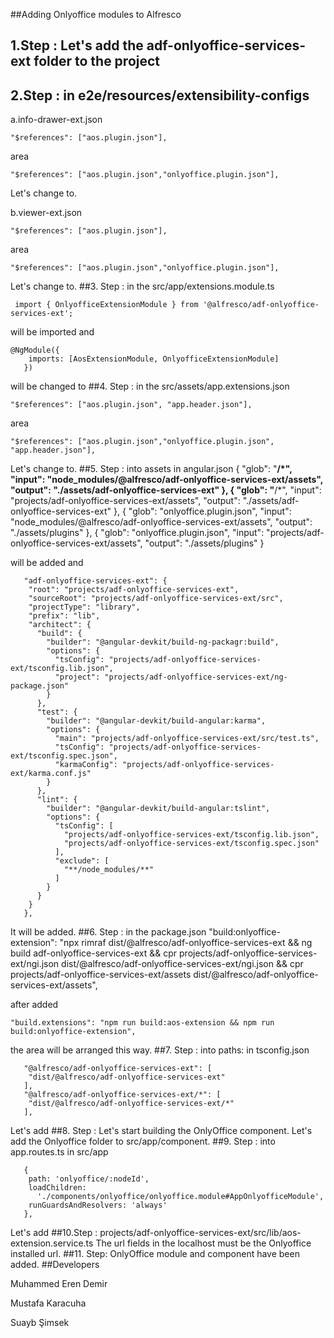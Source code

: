 ##Adding Onlyoffice modules to Alfresco

## 1.Step : Let's add the adf-onlyoffice-services-ext folder to the project

## 2.Step : in e2e/resources/extensibility-configs
  a.info-drawer-ext.json

    "$references": ["aos.plugin.json"],

area

    "$references": ["aos.plugin.json","onlyoffice.plugin.json"],

Let's change to.

b.viewer-ext.json


    "$references": ["aos.plugin.json"],

area

    "$references": ["aos.plugin.json","onlyoffice.plugin.json"],

Let's change to.
##3. Step : in the  src/app/extensions.module.ts


     import { OnlyofficeExtensionModule } from '@alfresco/adf-onlyoffice-services-ext';

will be imported and

    @NgModule({
        imports: [AosExtensionModule, OnlyofficeExtensionModule]
       })
  
will be changed to
##4. Step : in the  src/assets/app.extensions.json
  
    "$references": ["aos.plugin.json", "app.header.json"],

  area
   
    "$references": ["aos.plugin.json","onlyoffice.plugin.json", "app.header.json"],
Let's change to.
##5. Step : into assets in angular.json
        {
        "glob": "**/*",
        "input": "node_modules/@alfresco/adf-onlyoffice-services-ext/assets",
        "output": "./assets/adf-onlyoffice-services-ext"
       },
       {
        "glob": "**/*",
        "input": "projects/adf-onlyoffice-services-ext/assets",
        "output": "./assets/adf-onlyoffice-services-ext"
       },
       {
        "glob": "onlyoffice.plugin.json",
        "input": "node_modules/@alfresco/adf-onlyoffice-services-ext/assets",
        "output": "./assets/plugins"
       },
       {
        "glob": "onlyoffice.plugin.json",
        "input": "projects/adf-onlyoffice-services-ext/assets",
        "output": "./assets/plugins"
       } 

will be added and
      
       "adf-onlyoffice-services-ext": {
        "root": "projects/adf-onlyoffice-services-ext",
        "sourceRoot": "projects/adf-onlyoffice-services-ext/src",
        "projectType": "library",
        "prefix": "lib",
        "architect": {
          "build": {
            "builder": "@angular-devkit/build-ng-packagr:build",
            "options": {
              "tsConfig": "projects/adf-onlyoffice-services-ext/tsconfig.lib.json",
              "project": "projects/adf-onlyoffice-services-ext/ng-package.json"
            }
          },
          "test": {
            "builder": "@angular-devkit/build-angular:karma",
            "options": {
              "main": "projects/adf-onlyoffice-services-ext/src/test.ts",
              "tsConfig": "projects/adf-onlyoffice-services-ext/tsconfig.spec.json",
              "karmaConfig": "projects/adf-onlyoffice-services-ext/karma.conf.js"
            }
          },
          "lint": {
            "builder": "@angular-devkit/build-angular:tslint",
            "options": {
              "tsConfig": [
                "projects/adf-onlyoffice-services-ext/tsconfig.lib.json",
                "projects/adf-onlyoffice-services-ext/tsconfig.spec.json"
              ],
              "exclude": [
                "**/node_modules/**"
              ]
            }
          }
        }
       },

 It will be added.
 ##6. Step : in the package.json
    "build:onlyoffice-extension": "npx rimraf dist/@alfresco/adf-onlyoffice-services-ext && ng build adf-onlyoffice-services-ext && cpr projects/adf-onlyoffice-services-ext/ngi.json dist/@alfresco/adf-onlyoffice-services-ext/ngi.json && cpr projects/adf-onlyoffice-services-ext/assets dist/@alfresco/adf-onlyoffice-services-ext/assets",
    
after added
     
    "build.extensions": "npm run build:aos-extension && npm run build:onlyoffice-extension",
the area will be arranged this way.
##7. Step : into paths: in tsconfig.json
      
       "@alfresco/adf-onlyoffice-services-ext": [
        "dist/@alfresco/adf-onlyoffice-services-ext"
       ],
       "@alfresco/adf-onlyoffice-services-ext/*": [
        "dist/@alfresco/adf-onlyoffice-services-ext/*"
       ],

Let's add
##8. Step : Let's start building the OnlyOffice component.  Let's add the Onlyoffice folder to src/app/component.
##9. Step : into app.routes.ts in src/app

      
       {
        path: 'onlyoffice/:nodeId',
        loadChildren:
          './components/onlyoffice/onlyoffice.module#AppOnlyofficeModule',
        runGuardsAndResolvers: 'always'
       },  
  
Let's add
##10.Step : projects/adf-onlyoffice-services-ext/src/lib/aos-extension.service.ts
 The url fields in the localhost must be the Onlyoffice installed url.
##11. Step: OnlyOffice module and component have been added.
##Developers

  Muhammed Eren Demir 
 
  Mustafa Karacuha
 
  Suayb Şimsek


